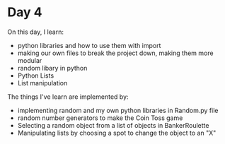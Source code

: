 # Day 4

On this day, I learn:
- python libraries and how to use them with import
- making our own files to break the project down, making them more modular
- random libary in python
- Python Lists
- List manipulation

The things I've learn are implemented by:
- implementing random and my own python libraries in Random.py file
- random number generators to make the Coin Toss game
- Selecting a random object from a list of objects in BankerRoulette
- Manipulating lists by choosing a spot to change the object to an "X"  